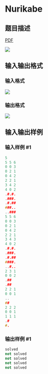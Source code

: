 # Nurikabe

## 题目描述

[problemUrl]: https://uva.onlinejudge.org/index.php?option=com_onlinejudge&Itemid=8&category=27&page=show_problem&problem=2632

[PDF](https://uva.onlinejudge.org/external/115/p11585.pdf)

![](https://cdn.luogu.com.cn/upload/vjudge_pic/UVA11585/2e50f8854ea33b1a4bd919ad1230ade45af3ab98.png)

## 输入输出格式

### 输入格式

![](https://cdn.luogu.com.cn/upload/vjudge_pic/UVA11585/0e12e2053a67448e406ecfd6d7d0f287135e4323.png)

### 输出格式

![](https://cdn.luogu.com.cn/upload/vjudge_pic/UVA11585/8d3541542eb30f4a3653c1ece74a8f223a1d25d4.png)

## 输入输出样例

### 输入样例 #1

```cpp
5
5 5 6
0 0 3
0 2 1
0 4 2
2 2 1
3 4 2
4 0 2
.#.#.
.###.
.#.##
###..
..###
5 5 6
0 0 3
0 2 1
0 4 2
2 2 1
3 4 3
4 0 2
.#.#.
.###.
.#.##
####.
..#..
2 3 1
0 0 2
.##
.##
2 2 1
0 0 1
..
##
2 2 2
0 0 1
1 1 1
.#
#.
```


### 输出样例 #1

```cpp
solved
not solved
not solved
not solved
not solved
```


